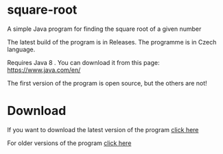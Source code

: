 # square-root
A simple Java program for finding the square root of a given number

The latest build of the program is in Releases.
The programme is in Czech language.

Requires Java 8 .
You can download it from this page: https://www.java.com/en/

The first version of the program is open source,
but the others are not!




# Download
If you want to download the latest version of the program <a href="https://github.com/Ssemgame/square-root/releases/tag/v7">click here</a>

For older versions of the program <a href="https://github.com/Ssemgame/square-root/releases">click here</a>
